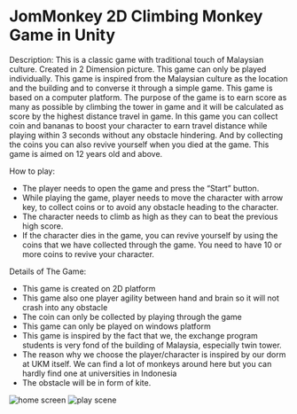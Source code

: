 # JomMonkey 2D Climbing Monkey Game in Unity

Description: This is a classic game with traditional touch of Malaysian culture. Created in 2 Dimension picture. This game can only be played individually. This game is inspired from the Malaysian culture as the location and the building and to converse it through a simple game. This game is based on a computer platform. The purpose of the game is to earn score as many as possible by climbing the tower in game and it will be calculated as score by the highest distance travel in game. In this game you can collect coin and bananas to boost your character to earn travel distance while playing within 3 seconds without any obstacle hindering. And by collecting the coins you can also revive yourself when you died at the game. This game is aimed on 12 years old and above.

How to play:
- The player needs to open the game and press the “Start” button.
- While playing the game, player needs to move the character with arrow key, to collect coins or to avoid any obstacle heading to the character.
- The character needs to climb as high as they can to beat the previous high score.
- If the character dies in the game, you can revive yourself by using the coins that we have collected through the game. You need to have 10 or more coins to         revive your character.
 
Details of The Game:
- This game is created on 2D platform
- This game also one player agility between hand and brain so it will not crash into any obstacle
- The coin can only be collected by playing through the game
- This game can only be played on windows platform
- This game is inspired by the fact that we, the exchange program students is very fond of the building of Malaysia, especially twin tower.
- The reason why we choose the player/character is inspired by our dorm at UKM itself. We can find a lot of monkeys around here but you can hardly find one at         universities in Indonesia
- The obstacle will be in form of kite.

![home screen](https://user-images.githubusercontent.com/32093736/86373398-90078f00-bcad-11ea-9ae7-122fc226a2e9.png)
![play scene](https://user-images.githubusercontent.com/32093736/86373429-97c73380-bcad-11ea-8a68-f36883c4128b.png)
